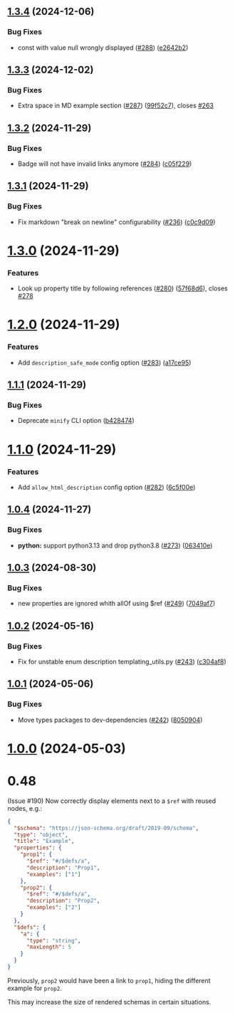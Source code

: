 ## [1.3.4](https://github.com/coveooss/json-schema-for-humans/compare/v1.3.3...v1.3.4) (2024-12-06)


### Bug Fixes

* const with value null wrongly displayed ([#288](https://github.com/coveooss/json-schema-for-humans/issues/288)) ([e2642b2](https://github.com/coveooss/json-schema-for-humans/commit/e2642b253c2479ee013a0151ca41af8fe6d96e60))

## [1.3.3](https://github.com/coveooss/json-schema-for-humans/compare/v1.3.2...v1.3.3) (2024-12-02)


### Bug Fixes

* Extra space in MD example section ([#287](https://github.com/coveooss/json-schema-for-humans/issues/287)) ([99f52c7](https://github.com/coveooss/json-schema-for-humans/commit/99f52c7ec1efa09312d49f30d491e4d3e3a89832)), closes [#263](https://github.com/coveooss/json-schema-for-humans/issues/263)

## [1.3.2](https://github.com/coveooss/json-schema-for-humans/compare/v1.3.1...v1.3.2) (2024-11-29)


### Bug Fixes

* Badge will not have invalid links anymore ([#284](https://github.com/coveooss/json-schema-for-humans/issues/284)) ([c05f229](https://github.com/coveooss/json-schema-for-humans/commit/c05f229e2a0e48d44826aff71548daff658a967c))

## [1.3.1](https://github.com/coveooss/json-schema-for-humans/compare/v1.3.0...v1.3.1) (2024-11-29)


### Bug Fixes

* Fix markdown "break on newline" configurability ([#236](https://github.com/coveooss/json-schema-for-humans/issues/236)) ([c0c9d09](https://github.com/coveooss/json-schema-for-humans/commit/c0c9d09e00427786dc571d4cd71b7c36c80dc811))

# [1.3.0](https://github.com/coveooss/json-schema-for-humans/compare/v1.2.0...v1.3.0) (2024-11-29)


### Features

* Look up property title by following references ([#280](https://github.com/coveooss/json-schema-for-humans/issues/280)) ([57f68d6](https://github.com/coveooss/json-schema-for-humans/commit/57f68d6be7670882718e0e1931610e32e0963ad3)), closes [#278](https://github.com/coveooss/json-schema-for-humans/issues/278)

# [1.2.0](https://github.com/coveooss/json-schema-for-humans/compare/v1.1.1...v1.2.0) (2024-11-29)


### Features

* Add `description_safe_mode` config option ([#283](https://github.com/coveooss/json-schema-for-humans/issues/283)) ([a17ce95](https://github.com/coveooss/json-schema-for-humans/commit/a17ce95475e3e9b83e340ef35f4bb30427b62a7b))

## [1.1.1](https://github.com/coveooss/json-schema-for-humans/compare/v1.1.0...v1.1.1) (2024-11-29)


### Bug Fixes

* Deprecate `minify` CLI option ([b428474](https://github.com/coveooss/json-schema-for-humans/commit/b428474ba6eeee0c0dd66ce9ae842a4a46c3b3d6))

# [1.1.0](https://github.com/coveooss/json-schema-for-humans/compare/v1.0.4...v1.1.0) (2024-11-29)


### Features

* Add `allow_html_description` config option ([#282](https://github.com/coveooss/json-schema-for-humans/issues/282)) ([6c5f00e](https://github.com/coveooss/json-schema-for-humans/commit/6c5f00e9d74095214a74820800d7389fac1ddcbe))

## [1.0.4](https://github.com/coveooss/json-schema-for-humans/compare/v1.0.3...v1.0.4) (2024-11-27)


### Bug Fixes

* **python:** support python3.13 and drop python3.8 ([#273](https://github.com/coveooss/json-schema-for-humans/issues/273)) ([063410e](https://github.com/coveooss/json-schema-for-humans/commit/063410e6cf13975c0a01280c404287a996a537dd))

## [1.0.3](https://github.com/coveooss/json-schema-for-humans/compare/v1.0.2...v1.0.3) (2024-08-30)


### Bug Fixes

* new properties are ignored whith allOf using $ref ([#249](https://github.com/coveooss/json-schema-for-humans/issues/249)) ([7049af7](https://github.com/coveooss/json-schema-for-humans/commit/7049af7bc51b40d7ea6b9117b89125e03b98fde7))

## [1.0.2](https://github.com/coveooss/json-schema-for-humans/compare/v1.0.1...v1.0.2) (2024-05-16)


### Bug Fixes

* Fix for unstable enum description templating_utils.py ([#243](https://github.com/coveooss/json-schema-for-humans/issues/243)) ([c304af8](https://github.com/coveooss/json-schema-for-humans/commit/c304af8f0a104e18b3b4f42ee280392918c62368))

## [1.0.1](https://github.com/coveooss/json-schema-for-humans/compare/v1.0.0...v1.0.1) (2024-05-06)


### Bug Fixes

* Move types packages to dev-dependencies ([#242](https://github.com/coveooss/json-schema-for-humans/issues/242)) ([8050904](https://github.com/coveooss/json-schema-for-humans/commit/805090460bbbce5dccb5eb9a5d7c960a8cdae73e))

# [1.0.0](https://github.com/coveooss/json-schema-for-humans/compare/v0.47.5...v1.0.0) (2024-05-03)

# 0.48

(Issue #190) Now correctly display elements next to a `$ref` with reused nodes, e.g.:

```json
{
  "$schema": "https://json-schema.org/draft/2019-09/schema",
  "type": "object",
  "title": "Example",
  "properties": {
    "prop1": {
      "$ref": "#/$defs/a",
      "description": "Prop1",
      "examples": ["1"]
    },
    "prop2": {
      "$ref": "#/$defs/a",
      "description": "Prop2",
      "examples": ["2"]
    }
  },
  "$defs": {
    "a": {
      "type": "string",
      "maxLength": 5
    }
  }
}
```

Previously, `prop2` would have been a link to `prop1`, hiding the different example for `prop2`.

This may increase the size of rendered schemas in certain situations.
